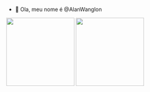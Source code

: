 - 👋 Ola, meu nome é @AlanWanglon
 <img height="180em" src="https://github-readme-stats.vercel.app/api?username=alanwanglon&show_icons=true&theme=tokyonight"/>
 <img height="180em" src="https://github-readme-stats.vercel.app/api/top-langs/?username=alanwanglon&layout=compact&theme=tokyonight"/>
